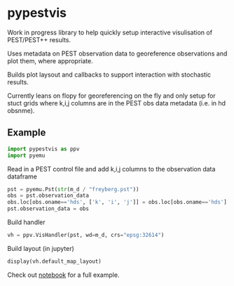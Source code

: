 # pypestvis
Work in progress library to help quickly setup interactive visulisation of PEST/PEST++ results.

Uses metadata on PEST observation data to georeference observations and plot them, where appropriate.

Builds plot laysout and callbacks to support interaction with stochastic results.

Currently leans on flopy for georeferencing on the fly and only setup for stuct grids where k,i,j columns are in the PEST obs data metadata (i.e. in hd obsnme).

## Example
```python
import pypestvis as ppv
import pyemu
```
Read in a PEST control file and add k,i,j columns to the observation data dataframe
```python
pst = pyemu.Pst(str(m_d / "freyberg.pst"))
obs = pst.observation_data
obs.loc[obs.oname=='hds', ['k', 'i', 'j']] = obs.loc[obs.oname=='hds'].obgnme.str.rsplit("_",expand=True, n=3)[[1,2,3]].values
pst.observation_data = obs
```
Build handler
```python
vh = ppv.VisHandler(pst, wd=m_d, crs="epsg:32614")
```
Build layout (in jupyter)
```python
display(vh.default_map_layout)
```
Check out [notebook](examples/freyberg.ipynb) for a full example.
